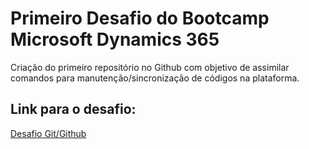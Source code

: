 # Primeiro Desafio do Bootcamp Microsoft Dynamics 365

Criação do primeiro repositório no Github com objetivo de assimilar comandos para manutenção/sincronização de códigos na plataforma.

## Link para o desafio:
[Desafio Git/Github](https://web.dio.me/lab/criando-seu-primeiro-repositorio-no-github-para-compartilhar-seu-progresso/learning/e714fb1c-4990-4c47-99a5-d97703e40b4d)
